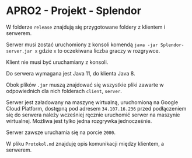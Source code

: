 # APRO2 - Projekt - Splendor
W folderze `release` znajdują się przygotowane foldery z klientem i serwerem.

Serwer musi zostać uruchomiony z konsoli komendą `java -jar Splendor-server.jar x` gdzie `x` to oczekiwana liczba graczy w rozgrywce.

Klient nie musi być uruchamiany z konsoli.

Do serwera wymagana jest Java 11, do klienta Java 8.

Obok plików `.jar` muszą znajdować się wszystkie pliki zawarte w odpowiednich dla nich folderach `client`, `server`.

Serwer jest załadowany na maszynę wirtualną, uruchomioną na Google Cloud Platform, dostępną pod adresem `34.107.16.236` przed podłączeniem się do serwera należy wcześniej ręcznie uruchomić serwer na maszynie wirtualnej. Możliwa jest tylko jedna rozgrywka jednocześnie.

Serwer zawsze uruchamia się na porcie `2000`.

W pliku `Protokol.md` znajduję opis komunikacji między klientem, a serwerem.